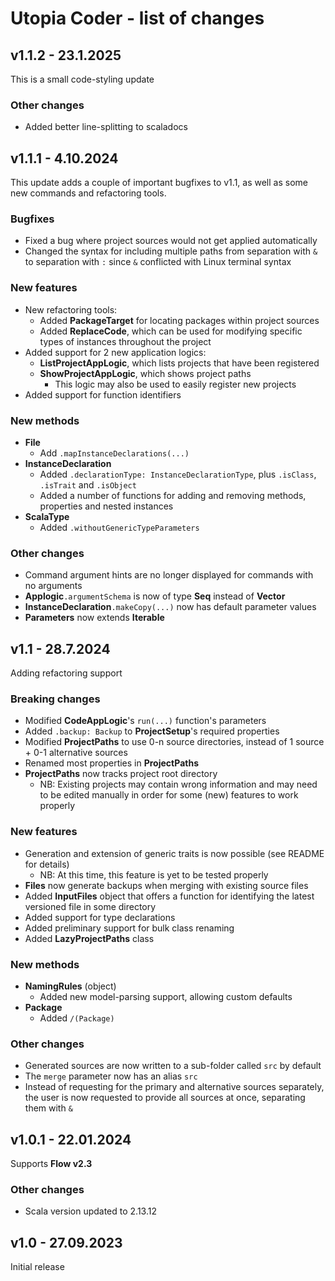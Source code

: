 # Utopia Coder - list of changes

## v1.1.2 - 23.1.2025
This is a small code-styling update
### Other changes
- Added better line-splitting to scaladocs

## v1.1.1 - 4.10.2024
This update adds a couple of important bugfixes to v1.1, as well as some new commands and refactoring tools.
### Bugfixes
- Fixed a bug where project sources would not get applied automatically
- Changed the syntax for including multiple paths from separation with `&` to separation with `:` since 
  `&` conflicted with Linux terminal syntax
### New features
- New refactoring tools:
  - Added **PackageTarget** for locating packages within project sources
  - Added **ReplaceCode**, which can be used for modifying specific types of instances throughout the project
- Added support for 2 new application logics:
  - **ListProjectAppLogic**, which lists projects that have been registered
  - **ShowProjectAppLogic**, which shows project paths
    - This logic may also be used to easily register new projects
- Added support for function identifiers
### New methods
- **File**
  - Add `.mapInstanceDeclarations(...)`
- **InstanceDeclaration**
  - Added `.declarationType: InstanceDeclarationType`, plus `.isClass`, `.isTrait` and `.isObject`
  - Added a number of functions for adding and removing methods, properties and nested instances
- **ScalaType**
  - Added `.withoutGenericTypeParameters`
### Other changes
- Command argument hints are no longer displayed for commands with no arguments
- **Applogic**`.argumentSchema` is now of type **Seq** instead of **Vector**
- **InstanceDeclaration**`.makeCopy(...)` now has default parameter values
- **Parameters** now extends **Iterable**

## v1.1 - 28.7.2024
Adding refactoring support
### Breaking changes
- Modified **CodeAppLogic**'s `run(...)` function's parameters
- Added `.backup: Backup` to **ProjectSetup**'s required properties
- Modified **ProjectPaths** to use 0-n source directories, instead of 1 source + 0-1 alternative sources
- Renamed most properties in **ProjectPaths**
- **ProjectPaths** now tracks project root directory
  - NB: Existing projects may contain wrong information 
    and may need to be edited manually in order for some (new) features to work properly
### New features
- Generation and extension of generic traits is now possible (see README for details)
  - NB: At this time, this feature is yet to be tested properly
- **Files** now generate backups when merging with existing source files
- Added **InputFiles** object that offers a function for identifying the latest versioned file in some directory
- Added support for type declarations
- Added preliminary support for bulk class renaming
- Added **LazyProjectPaths** class
### New methods
- **NamingRules** (object)
  - Added new model-parsing support, allowing custom defaults
- **Package**
  - Added `/(Package)`
### Other changes
- Generated sources are now written to a sub-folder called `src` by default
- The `merge` parameter now has an alias `src`
- Instead of requesting for the primary and alternative sources separately, 
  the user is now requested to provide all sources at once, separating them with `&`

## v1.0.1 - 22.01.2024
Supports **Flow v2.3**
### Other changes
- Scala version updated to 2.13.12

## v1.0 - 27.09.2023
Initial release
